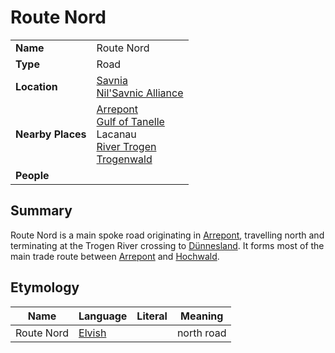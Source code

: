 # Route Nord

|||
| --- | --- |
| **Name** | Route Nord | place.4
| **Type** | Road |
| **Location** | [Savnia](../../civilisations/nilsavnic-alliance/states/savnia.md)<br>[Nil'Savnic Alliance](../../civilisations/nilsavnic-alliance/nilsavnic-alliance.md) |
| **Nearby Places** | [Arrepont](../cities/arrepont.md)<br>[Gulf of Tanelle](../seas-oceans/gulf-of-tanelle.md)<br>Lacanau<br>[River Trogen](../rivers-lakes/river-trogen.md)<br>[Trogenwald](../forests/trogenwald.md) |
| **People** | |

## Summary

Route Nord is a main spoke road originating in [Arrepont](../cities/arrepont.md), travelling north and terminating at the Trogen River crossing to [Dünnesland](../towns/dunnesland.md). It forms most of the main trade route between [Arrepont](../cities/arrepont.md) and [Hochwald](../cities/hochwald.md).

## Etymology

| Name | Language | Literal | Meaning | 
| --- | --- | --- | --- |
| Route Nord | [Elvish](../../languages/elvish.md) || north road |
